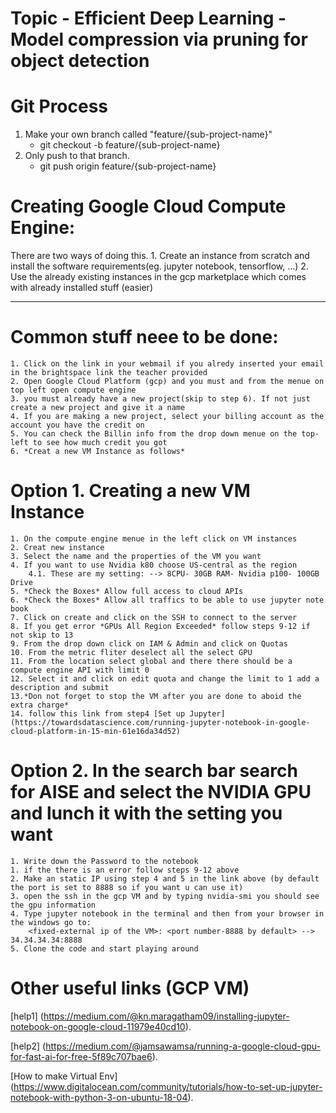 # Topic - Efficient Deep Learning - Model compression via pruning for object detection

# Git Process 
1. Make your own branch called "feature/{sub-project-name}"
    - git checkout -b feature/{sub-project-name}
2. Only push to that branch.
    - git push origin feature/{sub-project-name}
	


# Creating Google Cloud Compute Engine:
There are two ways of doing this.
	1. Create an instance from scratch and install the software requirements(eg. jupyter notebook, tensorflow, ...)
	2. Use the already existing instances in the gcp marketplace which comes with already installed stuff (easier)
	
-----------------------------------
# Common stuff neee to be done:
	1. Click on the link in your webmail if you alredy inserted your email in the brightspace link the teacher provided
	2. Open Google Cloud Platform (gcp) and you must and from the menue on top left open compute engine
	3. you must already have a new project(skip to step 6). If not just create a new project and give it a name 
	4. If you are making a new project, select your billing account as the account you have the credit on
	5. You can check the Billin info from the drop down menue on the top-left to see how much credit you got
	6. *Creat a new VM Instance as follows*
	
# Option 1. Creating a new VM Instance
	1. On the compute engine menue in the left click on VM instances 
	2. Creat new instance
	3. Select the name and the properties of the VM you want
	4. If you want to use Nvidia k80 choose US-central as the region 
		4.1. These are my setting: --> 8CPU- 30GB RAM- Nvidia p100- 100GB Drive
	5. *Check the Boxes* Allow full access to cloud APIs
	6. *Check the Boxes* Allow all traffics to be able to use jupyter note book
	7. Click on create and click on the SSH to connect to the server
	8. If you get error *GPUs All Region Exceeded* follow steps 9-12 if not skip to 13
	9. From the drop down click on IAM & Admin and click on Quotas 
	10. From the metric fliter deselect all the select GPU 
	11. From the location select global and there there should be a compute engine API with limit 0
	12. Select it and click on edit quota and change the limit to 1 add a description and submit
	13.*Don not forget to stop the VM after you are done to aboid the extra charge*
	14. follow this link from step4 [Set up Jupyter](https://towardsdatascience.com/running-jupyter-notebook-in-google-cloud-platform-in-15-min-61e16da34d52)
	
	
# Option 2. In the search bar search for AISE and select the NVIDIA GPU and lunch it with the setting you want
	1. Write down the Password to the notebook
	1. if the there is an error follow steps 9-12 above
	2. Make an static IP using step 4 and 5 in the link above (by default the port is set to 8888 so if you want u can use it)
	3. open the ssh in the gcp VM and by typing nvidia-smi you should see the gpu information
	4. Type jupyter notebook in the terminal and then from your browser in the windows go to:
		<fixed-external ip of the VM>: <port number-8888 by default> --> 34.34.34.34:8888
	5. Clone the code and start playing around



# Other useful links (GCP VM)
[help1] (https://medium.com/@kn.maragatham09/installing-jupyter-notebook-on-google-cloud-11979e40cd10).

[help2] (https://medium.com/@jamsawamsa/running-a-google-cloud-gpu-for-fast-ai-for-free-5f89c707bae6).

[How to make Virtual Env] (https://www.digitalocean.com/community/tutorials/how-to-set-up-jupyter-notebook-with-python-3-on-ubuntu-18-04).
